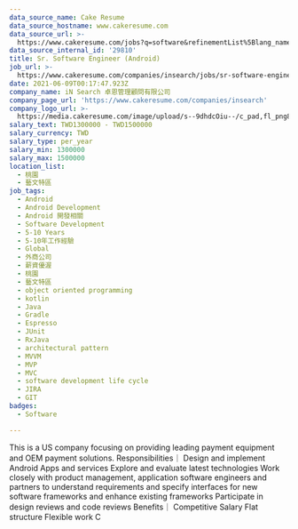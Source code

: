```yaml
---
data_source_name: Cake Resume
data_source_hostname: www.cakeresume.com
data_source_url: >-
  https://www.cakeresume.com/jobs?q=software&refinementList%5Blang_name%5D%5B0%5D=English&refinementList%5Bsalary_type%5D=per_year&range%5Bsalary_range%5D%5Bmin%5D=1000000&page=2
data_source_internal_id: '29810'
title: Sr. Software Engineer (Android)
job_url: >-
  https://www.cakeresume.com/companies/insearch/jobs/sr-software-engineer-android
date: 2021-06-09T00:17:47.923Z
company_name: iN Search 卓恩管理顧問有限公司
company_page_url: 'https://www.cakeresume.com/companies/insearch'
company_logo_url: >-
  https://media.cakeresume.com/image/upload/s--9dhdcOiu--/c_pad,fl_png8,h_200,w_200/v1610522688/ppnzb1veba43cha2rznf.png
salary_text: TWD1300000 - TWD1500000
salary_currency: TWD
salary_type: per_year
salary_min: 1300000
salary_max: 1500000
location_list:
  - 桃園
  - 藝文特區
job_tags:
  - Android
  - Android Development
  - Android 開發相關
  - Software Development
  - 5-10 Years
  - 5-10年工作經驗
  - Global
  - 外商公司
  - 薪資優渥
  - 桃園
  - 藝文特區
  - object oriented programming
  - kotlin
  - Java
  - Gradle
  - Espresso
  - JUnit
  - RxJava
  - architectural pattern
  - MVVM
  - MVP
  - MVC
  - software development life cycle
  - JIRA
  - GIT
badges:
  - Software

---
```


This is a US company focusing on providing leading payment equipment and OEM payment solutions. Responsibilities｜ Design and implement Android Apps and services Explore and evaluate latest technologies Work closely with product management, application software engineers and partners to understand requirements and specify interfaces for new software frameworks and enhance existing frameworks Participate in design reviews and code reviews Benefits｜ Competitive Salary Flat structure Flexible work C